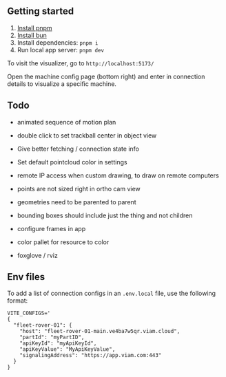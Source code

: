 ## Getting started

1. [Install pnpm](https://pnpm.io/installation)
2. [Install bun](https://bun.sh/docs/installation)
3. Install dependencies: `pnpm i`
4. Run local app server: `pnpm dev`

To visit the visualizer, go to `http://localhost:5173/`

Open the machine config page (bottom right) and enter in connection details to visualize a specific machine.

## Todo

- animated sequence of motion plan
- double click to set trackball center in object view
- Give better fetching / connection state info
- Set default pointcloud color in settings
- remote IP access when custom drawing, to draw on remote computers
- points are not sized right in ortho cam view
- geometries need to be parented to parent
- bounding boxes should include just the thing and not children
- configure frames in app
- color pallet for resource to color

- foxglove / rviz

## Env files

To add a list of connection configs in an `.env.local` file, use the following format:

```
VITE_CONFIGS='
{
  "fleet-rover-01": {
    "host": "fleet-rover-01-main.ve4ba7w5qr.viam.cloud",
    "partId": "myPartID",
    "apiKeyId": "myApiKeyId",
    "apiKeyValue": "MyApiKeyValue",
    "signalingAddress": "https://app.viam.com:443"
  }
}
```
